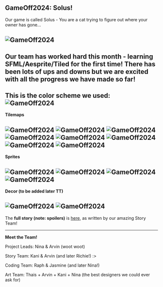 GameOff2024: Solus!
---
Our game is called Solus - You are a cat trying to figure out where your owner has gone...

![GameOff2024](SFMLApp/images/Main_Menu.png)
---
Our team has worked hard this month - learning SFML/Aesprite/Tiled for the first time! There has been lots of ups and downs but we are excited with all the progress we have made so far!
--
This is the **color scheme** we used: 
![GameOff2024](SFMLApp/images/color_palette.png)
---
**Tilemaps**

![GameOff2024](SFMLApp/images/apartment_first_floor.png)
![GameOff2024](SFMLApp/images/second-floor-decor.png)
![GameOff2024](SFMLApp/images/Bedroom.png)
![GameOff2024](SFMLApp/images/bathroom-decor.png)
![GameOff2024](SFMLApp/images/SecretRoom.png)
![GameOff2024](SFMLApp/images/whole_town.png)
![GameOff2024](SFMLApp/images/forest-maze.png)
![GameOff2024](SFMLApp/images/last-stage.png)
---
**Sprites**

![GameOff2024](SFMLApp/images/CatSprite.png)
![GameOff2024](SFMLApp/images/DogSprite.png)
![GameOff2024](SFMLApp/images/crow.png)
![GameOff2024](SFMLApp/images/NPCs.png)
---
**Decor (to be added later TT)**

![GameOff2024](SFMLApp/images/kitchen.png)
![GameOff2024](SFMLApp/images/living-room.png)
---
The **full story (note: spoilers)** is [here](https://docs.google.com/document/d/12i3UPvNjBSSTMyAO7gYfmXxgDe7n4tVte96JigjizPM/edit?usp=sharing), as written by our amazing Story Team! 

---
**Meet the Team!**

Project Leads: Nina & Arvin (woot woot)

Story Team: Kani & Arvin (and later Richie!) :>

Coding Team: Raph & Jasmine (and later Nina!)

Art Team: Thais + Arvin + Kani + Nina (the best designers we could ever ask for)
